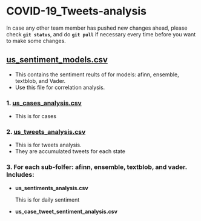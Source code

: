 # COVID-19_Tweets-analysis
In case any other team member has pushed new changes ahead, please check **`git status`**, and do **`git pull`** if necessary every time before you want to make some changes.

## **[us_sentiment_models.csv](https://github.com/AllenSun7/COVID-19_Tweets-analysis/blob/master/src/us_sentiment_models.csv)**
- This contains the sentiment reults of for models: afinn, ensemble, textblob, and Vader.
- Use this file for correlation analysis.


### 1. **[us_cases_analysis.csv](https://github.com/AllenSun7/COVID-19_Tweets-analysis/blob/master/src/us_case_analysis.csv)**

- This is for cases

### 2. **[us_tweets_analysis.csv](https://github.com/AllenSun7/COVID-19_Tweets-analysis/blob/master/src/us_tweet_analysis.csv)**

- This is for tweets analysis.
- They are accumulated tweets for each state


### 3. For each sub-folfer: afinn, ensemble, textblob, and vader. Includes: 
- **us_sentiments_analysis.csv**

    This is for daily sentiment 

- **us_case_tweet_sentiment_analysis.csv**
    

